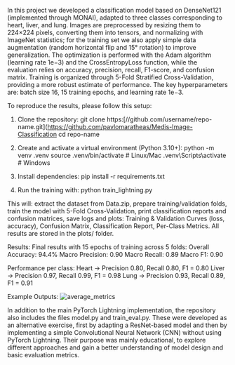 In this project we developed a classification model based on DenseNet121 (implemented through MONAI), adapted to three classes corresponding to heart, liver, and lung. Images are preprocessed by resizing them to 224×224 pixels, converting them into tensors, and normalizing with ImageNet statistics; for the training set we also apply simple data augmentation (random horizontal flip and 15° rotation) to improve generalization. The optimization is performed with the Adam algorithm (learning rate 1e−3) and the CrossEntropyLoss function, while the evaluation relies on accuracy, precision, recall, F1-score, and confusion matrix. Training is organized through 5-Fold Stratified Cross-Validation, providing a more robust estimate of performance. The key hyperparameters are: batch size 16, 15 training epochs, and learning rate 1e−3.

To reproduce the results, please follow this setup:

1. Clone the repository:
   git clone https:[//github.com/username/repo-name.git](https://github.com/pavlomaratheas/Medis-Image-Classification
   cd repo-name
   
2. Create and activate a virtual environment (Python 3.10+):
   python -m venv .venv
   source .venv/bin/activate   # Linux/Mac
   .venv\Scripts\activate      # Windows

3. Install dependencies:
   pip install -r requirements.txt

4. Run the training with:
   python train_lightning.py

This will: extract the dataset from Data.zip, prepare training/validation folds, train the model with 5-Fold Cross-Validation, print classification reports and confusion matrices, save logs and plots: Training & Validation Curves (loss, accuracy), Confusion Matrix, Classification Report, Per-Class Metrics. All results are stored in the plots/ folder.

Results:
Final results with 15 epochs of training across 5 folds:
Overall Accuracy: 94.4%
Macro Precision: 0.90
Macro Recall: 0.89
Macro F1: 0.90

Performance per class:
Heart → Precision 0.80, Recall 0.80, F1 = 0.80
Liver → Precision 0.97, Recall 0.99, F1 = 0.98
Lung → Precision 0.93, Recall 0.89, F1 = 0.91

Example Outputs:
![average_metrics](plots/average_metrics.png)


In addition to the main PyTorch Lightning implementation, the repository also includes the files model.py and train_eval.py. These were developed as an alternative exercise, first by adapting a ResNet-based model and then by implementing a simple Convolutional Neural Network (CNN) without using PyTorch Lightning. Their purpose was mainly educational, to explore different approaches and gain a better understanding of model design and basic evaluation metrics.
